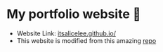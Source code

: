 # My portfolio website 🚀

- Website Link: [itsalicelee.github.io/](https://itsalicelee.github.io/)
- This website is modified from this amazing [repo](https://github.com/rammcodes/Dopefolio)

